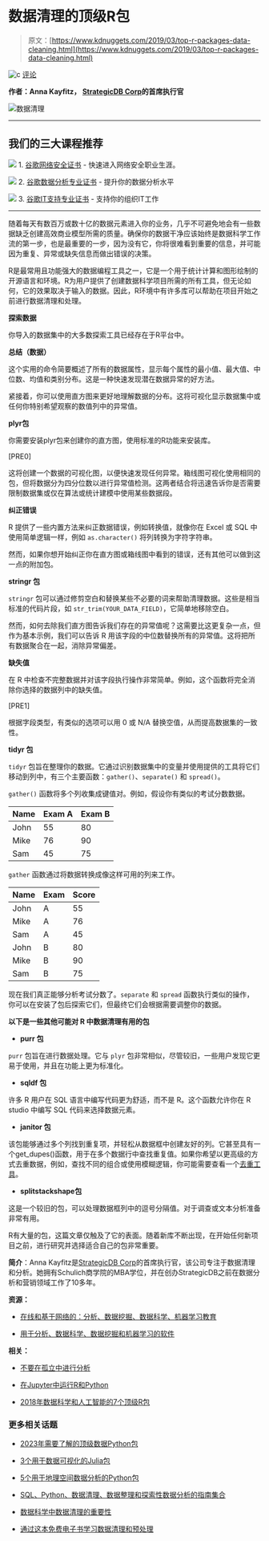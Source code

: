 # 数据清理的顶级R包

> 原文：[https://www.kdnuggets.com/2019/03/top-r-packages-data-cleaning.html](https://www.kdnuggets.com/2019/03/top-r-packages-data-cleaning.html)

![c](../Images/3d9c022da2d331bb56691a9617b91b90.png) [评论](#comments)

**作者：Anna Kayfitz， [StrategicDB Corp](https://strategicdb.com)的首席执行官**

![数据清理](../Images/6e43452bbd82d735a0d17ed0a8e59259.png)

* * *

## 我们的三大课程推荐

![](../Images/0244c01ba9267c002ef39d4907e0b8fb.png) 1\. [谷歌网络安全证书](https://www.kdnuggets.com/google-cybersecurity) - 快速进入网络安全职业生涯。

![](../Images/e225c49c3c91745821c8c0368bf04711.png) 2\. [谷歌数据分析专业证书](https://www.kdnuggets.com/google-data-analytics) - 提升你的数据分析水平

![](../Images/0244c01ba9267c002ef39d4907e0b8fb.png) 3\. [谷歌IT支持专业证书](https://www.kdnuggets.com/google-itsupport) - 支持你的组织IT工作

* * *

随着每天有数百万或数十亿的数据元素进入你的业务，几乎不可避免地会有一些数据缺乏创建高效商业模型所需的质量。确保你的数据干净应该始终是数据科学工作流的第一步，也是最重要的一步，因为没有它，你将很难看到重要的信息，并可能因为重复、异常或缺失信息而做出错误的决策。

R是最常用且功能强大的数据编程工具之一，它是一个用于统计计算和图形绘制的开源语言和环境。R为用户提供了创建数据科学项目所需的所有工具，但无论如何，它的效果取决于输入的数据。因此，R环境中有许多库可以帮助在项目开始之前进行数据清理和处理。

**探索数据**

你导入的数据集中的大多数探索工具已经存在于R平台中。

**总结（数据）**

这个实用的命令简要概述了所有的数据属性，显示每个属性的最小值、最大值、中位数、均值和类别分布。这是一种快速发现潜在数据异常的好方法。

紧接着，你可以使用直方图来更好地理解数据的分布。这将可视化显示数据集中或任何你特别希望观察的数值列中的异常值。

**plyr包**

你需要安装plyr包来创建你的直方图，使用标准的R功能来安装库。

[PRE0]

这将创建一个数据的可视化图，以便快速发现任何异常。箱线图可视化使用相同的包，但将数据分为四分位数以进行异常值检测。这两者结合将迅速告诉你是否需要限制数据集或仅在算法或统计建模中使用某些数据段。

**纠正错误**

R 提供了一些内置方法来纠正数据错误，例如转换值，就像你在 Excel 或 SQL 中使用简单逻辑一样，例如 `as.character()` 将列转换为字符字符串。

然而，如果你想开始纠正你在直方图或箱线图中看到的错误，还有其他可以做到这一点的附加包。

**stringr 包**

`stringr` 包可以通过修剪空白和替换某些不必要的词来帮助清理数据。这些是相当标准的代码片段，如 `str_trim(YOUR_DATA_FIELD)`，它简单地移除空白。

然而，如何去除我们直方图告诉我们存在的异常值呢？这需要比这更复杂一点，但作为基本示例，我们可以告诉 R 用该字段的中位数替换所有的异常值。这将把所有数据聚合在一起，消除异常偏差。

**缺失值**

在 R 中检查不完整数据并对该字段执行操作非常简单。例如，这个函数将完全消除你选择的数据列中的缺失值。

[PRE1]

根据字段类型，有类似的选项可以用 0 或 N/A 替换空值，从而提高数据集的一致性。

**tidyr 包**

`tidyr` 包旨在整理你的数据。它通过识别数据集中的变量并使用提供的工具将它们移动到列中，有三个主要函数：`gather()`、`separate()` 和 `spread()`。

`gather()` 函数将多个列收集成键值对。例如，假设你有类似的考试分数数据。

| Name | Exam A | Exam B |
| --- | --- | --- |
| John | 55 | 80 |
| Mike | 76 | 90 |
| Sam | 45 | 75 |

`gather` 函数通过将数据转换成像这样可用的列来工作。

| Name | Exam | Score |
| --- | --- | --- |
| John | A | 55 |
| Mike | A | 76 |
| Sam | A | 45 |
| John | B | 80 |
| Mike | B | 90 |
| Sam | B | 75 |

现在我们真正能够分析考试分数了。`separate` 和 `spread` 函数执行类似的操作，你可以在安装了包后探索它们，但最终它们会根据需要调整你的数据。

**以下是一些其他可能对 R 中数据清理有用的包**

+   **purr 包**

`purr` 包旨在进行数据处理。它与 `plyr` 包非常相似，尽管较旧，一些用户发现它更易于使用，并且在功能上更为标准化。

+   **sqldf 包**

许多 R 用户在 SQL 语言中编写代码更为舒适，而不是 R。这个函数允许你在 R studio 中编写 SQL 代码来选择数据元素。

+   **janitor 包**

该包能够通过多个列找到重复项，并轻松从数据框中创建友好的列。它甚至具有一个get_dupes()函数，用于在多个数据行中查找重复值。如果你希望以更高级的方式去重数据，例如，查找不同的组合或使用模糊逻辑，你可能需要查看一个[去重工具](https://strategicdb.com/data-cleansing-services/deduping-tool/)。

+   **splitstackshape包**

这是一个较旧的包，可以处理数据框列中的逗号分隔值。对于调查或文本分析准备非常有用。

R有大量的包，这篇文章仅触及了它的表面。随着新库不断出现，在开始任何新项目之前，进行研究并选择适合自己的包非常重要。

**简介**：Anna Kayfitz是[StrategicDB Corp](https://strategicdb.com)的首席执行官，该公司专注于数据清理和分析。她拥有Schulich商学院的MBA学位，并在创办StrategicDB之前在数据分析和营销领域工作了10多年。

**资源：**

+   [在线和基于网络的：分析、数据挖掘、数据科学、机器学习教育](https://www.kdnuggets.com/education/online.html)

+   [用于分析、数据科学、数据挖掘和机器学习的软件](https://www.kdnuggets.com/software/index.html)

**相关：**

+   [不要在孤立中进行分析](https://www.kdnuggets.com/2019/02/mode-dont-do-analysis-vacuum.html)

+   [在Jupyter中运行R和Python](https://www.kdnuggets.com/2019/02/running-r-and-python-in-jupyter.html)

+   [2018年数据科学和人工智能的7个顶级R包](https://www.kdnuggets.com/2019/01/vazquez-2018-top-7-r-packages.html)

### 更多相关话题

+   [2023年需要了解的顶级数据Python包](https://www.kdnuggets.com/2023/01/top-data-python-packages-know-2023.html)

+   [3个用于数据可视化的Julia包](https://www.kdnuggets.com/2023/02/3-julia-packages-data-visualization.html)

+   [5个用于地理空间数据分析的Python包](https://www.kdnuggets.com/2023/08/5-python-packages-geospatial-data-analysis.html)

+   [SQL、Python、数据清理、数据整理和探索性数据分析的指南集合](https://www.kdnuggets.com/collection-of-guides-on-mastering-sql-python-data-cleaning-data-wrangling-and-exploratory-data-analysis)

+   [数据科学中数据清理的重要性](https://www.kdnuggets.com/2023/08/importance-data-cleaning-data-science.html)

+   [通过这本免费电子书学习数据清理和预处理](https://www.kdnuggets.com/2023/08/learn-data-cleaning-preprocessing-data-science-free-ebook.html)
